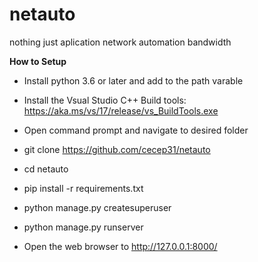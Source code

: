 # netauto
nothing just aplication network automation bandwidth

**How to Setup**

- Install python 3.6 or later and add to the path varable 

- Install the Vsual Studio C++ Build tools:  https://aka.ms/vs/17/release/vs_BuildTools.exe

- Open command prompt and navigate to desired folder

- git clone https://github.com/cecep31/netauto

- cd netauto

- pip install -r requirements.txt

- python manage.py createsuperuser

- python manage.py runserver

- Open the web browser to http://127.0.0.1:8000/
